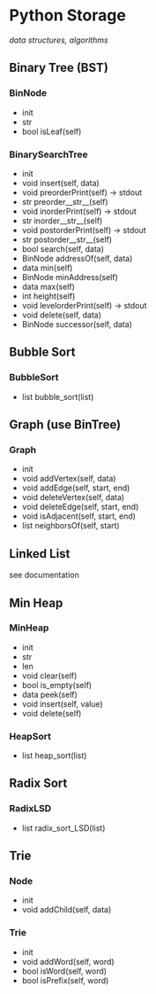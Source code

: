 # Python Storage
*data structures, algorithms*

## Binary Tree (BST)
### BinNode
- init
- str
- bool isLeaf(self)
### BinarySearchTree
- init
- void insert(self, data)
- void preorderPrint(self) -> stdout
- str preorder__str__(self)
- void inorderPrint(self) -> stdout
- str inorder__str__(self)
- void postorderPrint(self) -> stdout
- str postorder__str__(self)
- bool search(self, data)
- BinNode addressOf(self, data)
- data min(self)
- BinNode minAddress(self)
- data max(self)
- int height(self)
- void levelorderPrint(self) -> stdout
- void delete(self, data)
- BinNode successor(self, data)

## Bubble Sort
### BubbleSort
- list bubble_sort(list)

## Graph (use BinTree)
### Graph
- init
- void addVertex(self, data)
- void addEdge(self, start, end)
- void deleteVertex(self, data)
- void deleteEdge(self, start, end)
- void isAdjacent(self, start, end)
- list neighborsOf(self, start)

## Linked List
see documentation

## Min Heap
### MinHeap
- init
- str
- len
- void clear(self)
- bool is_empty(self)
- data peek(self)
- void insert(self, value)
- void delete(self)
### HeapSort
- list heap_sort(list)

## Radix Sort
### RadixLSD
- list radix_sort_LSD(list)

## Trie
### Node
- init
- void addChild(self, data)
### Trie
- init
- void addWord(self, word)
- bool isWord(self, word)
- bool isPrefix(self, word)

